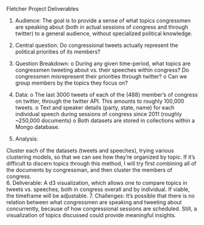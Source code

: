 Fletcher Project Deliverables

1.	 Audience:
The goal is to provide a sense of what topics congressmen are speaking about (both in actual sessions of congress and through twitter) to a general audience, without specialized political knowledge.
2.  Central question:
Do congressional tweets actually represent the political priorities of its members?
3. Question Breakdown:
o  During any given time-period, what topics are congressmen tweeting about vs. their speeches within congress? Do congressmen misrepresent their priorities through twitter? 
o  Can we group members by the topics they focus on?

4. Data:
o  The last 3000 tweets of each of the (488) member’s of congress on twitter, through the twitter API. This amounts to roughly 100,000 tweets. 
o  Text and speaker details (party, state, name) for each individual speech during sessions of congress since 2011 (roughly ~250,000 documents)
o  Both datasets are stored in collections within a Mongo database.

5. Analysis:

Cluster each of the datasets (tweets and speeches), trying various clustering models, so that we can see how they’re organized by topic. If it’s difficult to discern topics through this method, I will try first combining all of the documents by congressman, and then cluster the members of congress.  
6.	Deliverable:
A d3 visualization, which allows one to compare topics in tweets vs. speeches, both in congress overall and by individual. If viable, the timeframe will be adjustable. 
7.   Challenges:
It’s possible that there is no relation between what congressmen are speaking and tweeting about concurrently, because of how congressional sessions are scheduled. Still, a visualization of topics discussed could provide meaningful insights. 
